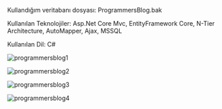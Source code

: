 Kullandığım veritabanı dosyası: ProgrammersBlog.bak

Kullanılan Teknolojiler: Asp.Net Core Mvc, EntityFramework Core, N-Tier Architecture, AutoMapper, Ajax, MSSQL

Kullanılan Dil: C#

![programmersblog1](https://github.com/osman28tr/Blog-Project2-With-Asp-Net-Core6.0-Mvc/assets/83770616/6c6b650e-be8d-45b3-a32a-b14355cb6bbb)

![programmersblog2](https://github.com/osman28tr/Blog-Project2-With-Asp-Net-Core6.0-Mvc/assets/83770616/a6a03335-20d8-4965-a760-dfce47c2ffc7)

![programmersblog3](https://github.com/osman28tr/Blog-Project2-With-Asp-Net-Core6.0-Mvc/assets/83770616/acaa6873-cf10-4840-b097-593d0a437a55)

![programmersblog4](https://github.com/osman28tr/Blog-Project2-With-Asp-Net-Core6.0-Mvc/assets/83770616/91daa26d-a72a-4440-b341-ed093436a5e1)

